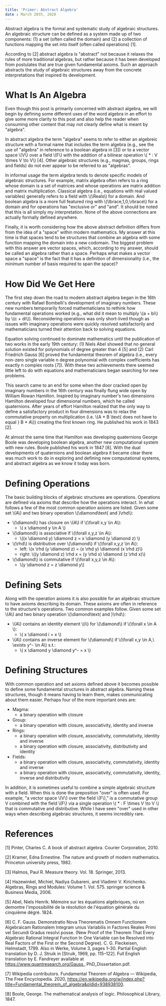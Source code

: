 ```yaml
---
title: 'Primer: Abstract Algebra'
date : March 20th, 2020
---
```


Abstract algebra is the formal and systematic study of algebraic structures. An algebraic structure can be defined as a system made up of two components: (1) a set (often called the domain) and (2) a collection of functions mapping the set into itself (often called operations) \[1\].

According to \[2\] abstract algebra is "abstract" not because it relaxes the rules of more traditional algebras, but rather because it has been developed from postulates that are true given fundamental axioms. Such an approach abstracts the study of algebraic structures away from the concrete interpretations that inspired its development.

# What Is An Algebra

Even though this post is primarily concerned with abstract algebra, we will begin by defining some different uses of the word algebra in an effort to give some more clarity to this post and also help the reader when consuming other content that may not clearly define what is meant by "algebra".

In abstract algebra the term "algebra" seems to refer to either an algebreic structure with a formal name that includes the term algebra (e.g., see the use of "algebra" in reference to a boolean algebra in \[3\]) or to a vector space \\(V\\) over a field \\(F\\) with the addition of a bilinear operation \\( * : V \times V \to V\\) \[4\]. Other algebraic structures (e.g., magmas, groups, rings and fields) do not ever appear to be referred to as "algebras".

In informal usage the term algebra tends to denote specific models of algebraic structures. For example, matrix algebra often refers to a ring whose domain is a set of matrices and whose operations are matrix addition and matrix multiplication. Classical algebra (i.e., equations with real valued variables) generally refers to a field with \\(\Reals\\) for a domain. And boolean algebra is a more full featured ring with \\(\lbrace\,1,0\,\rbrace\\) for a domain and for operations has "exclusive or" and "and". It should be noted that this is all simply my interpretation. None of the above connections are actually formally defined anywhere.

Finally, it is worth considering how the above abstract definition differs from from the idea of a "space" within modern mathematics. My answer at this time is that spaces tend to be structures that combine an algebra with some function mapping the domain into a new codomain. The biggest problem with this answer are vector spaces, which, according to my answer, should be called an algebra rather than a space. Perhaps what makes a vector space a "space" is the fact that it has a definition of dimensionality (i.e., the minimum number of basis required to span the space)?

# How Did We Get Here

The first step down the road to modern abstract algebra began in the 16th century with Rafael Bombelli's development of imaginary numbers. These new numbers temporarily forced mathematicians to rethink how fundamental operations worked (e.g., what did it mean to multiply \\(a + bi\\) by \\(c + di\\)). Reconsidering operations was only short-lived though as issues with imaginary operations were quickly resolved satisfactorily and mathematicians turned their attention back to solving equations.

Equation solving continued to dominate mathematics until the publication of two works in the early 19th century: (1) Niels Abel showed that no general solution existed for polynomials of degree greater than 4 \[5\] and (2) Carl Friedrich Gauss \[6\] proved the fundamental theorem of algebra (i.e., every non-zero single variable n degree polynomial with complex coefficients has exactly n complex roots \[7\]). With these two achievements there seemed little left to do with equations and mathematicians began searching for new problems.

This search came to an end for some when the door cracked open by imaginary numbers in the 16th century was finally flung wide open by William Rowan Hamilton. Inspired by imaginary number's two dimensions Hamilton developed four dimensional numbers, which he called quaternions. After years of effort Hamilton realized that the only way to define a satisfactory product in four dimensions was to relax the commutative property on multiplication (i.e. \\(A * B \text{ does not have to equal } B * A\\)) creating the first known ring. He published his work in 1843 \[2\]. 

At almost the same time that Hamilton was developing quaternions George Boole was developing boolean algebra, another new computational system with new rules. Boole published his work in 1847 \[8\]. With the dual developments of quaternions and boolean algebra it became clear there was much work to do in exploring and defining new computational systems, and abstract algebra as we know it today was born.

# Defining Operations

The basic building blocks of algebraic structures are operations. Operations are defined via axioms that describe how the operations interact. In what follows a few of the most common operation axioms are listed. Given some set \\(A\\) and two binary operation \\(\diamond\text{ and }\rhd\\):
 * \\(\diamond\\) has closure on \\(A\\) if \\(\forall x,y \in A\\):
   * \\( x \diamond y \in A \\)
 * \\(\diamond\\) is associative if \\(\forall x,y,z \in A\\): 
   * \\((x \diamond y) \diamond z = x \diamond (y \diamond z) \\)
 * \\(\rhd\\) is distributive over \\(\diamond\\) if \\(\forall x,y,z \in A\\):
   * left: \\(x \rhd (y \diamond z) = (x \rhd y) \diamond (x \rhd z)\\)
   * right: \\((y \diamond z) \rhd x = (y \rhd x) \diamond (z \rhd x)\\)
 * \\(\diamond\\) is commutative if \\(\forall x,y,z \in A\\): 
   * \\(y \diamond z = z \diamond y\\)

# Defining Sets

Along with the operation axioms it is also possible for an algebraic structure to have axioms describing its domain. These axioms are often in reference to the structure's operations. Two common examples follow. Given some set \\(A\\) and two binary operation \\(\diamond\text{ and }\rhd\\):
 * \\(A\\) contains an identity element \\(i\\) for \\(\diamond\\) if \\(\forall x \in A \\):
   * \\( x \diamond i = x \\)
 * \\(A\\) contains an inverse element for \\(\diamond\\) if \\(\forall x,y \in A,\ \exists y^- \in A\\) s.t.:
   * \\( x \diamond y \diamond y^- = x \\)

# Defining Structures

With common operation and set axioms defined above it becomes possible to define some fundamental structures in abstract algebra. Naming these structures, though it means having to learn them, makes communicating about them easier. Perhaps four of the more important ones are:
 * Magma: 
   * a binary operation with closure
 * Group: 
   * a binary operation with closure, associativity, identity and inverse
 * Rings:    
   * a binary operation with closure, associativity, commutativity, identity and inverse
   * a binary operation with closure, associativity, distributivity and identity
 * Fields:
   * a binary operation with closure, associativity, commutativity, identity and inverse
   * a binary operation with closure, associativity, commutativity, identity, inverse and distributivity

In addition, it is sometimes useful to combine a simple algebraic structure with a field. When this is done the preposition "over" is often used. For example, "a vector space \\(V\\) over the field \\(F\\)," is a commutative group V combined with the field \\(F\\) via a single operation \\( * : F \times V \to V \\) that is commutative and distributive. While I have seen "over" used in other ways when describing algebraic structures, it seems incredibly rare.

# References

\[1\] Pinter, Charles C. A book of abstract algebra. Courier Corporation, 2010.

\[2\] Kramer, Edna Ernestine. The nature and growth of modern mathematics. Princeton university press, 1982.

\[3\] Halmos, Paul R. Measure theory. Vol. 18. Springer, 2013.

\[4\] Hazewinkel, Michiel, Nadiya Gubareni, and Vladimir V. Kirichenko. Algebras, Rings and Modules: Volume 1. Vol. 575. springer science & Business Media, 2006.

\[5\] Abel, Niels Henrik. Mémoire sur les équations algébriques, où on demontre l'impossibilité de la résolution de l'équation générale du cinquième dégré. 1824.

\[6\] C. F. Gauss. Demonstratio Nova Theorematis Omnem Functionem Algebraicam Rationalem Integram
unius Variabilis in Factores Reales Primi vel Secundi Gradus resolvi posse. (New Proof of the
Theorem That Every Algebraic Rational Integral Function In One Variable can be Resolved into
Real Factors of the First or the Second Degree). C. G. Fleckeisen, Helmstadt, 1799. Also in Werke,
Volume 3, pages 1–30. Partial English translation by D. J. Struik in [Struik, 1969, pp. 115–122].
Full English translation by E. Fandreyer available at https://www.quantresearch.org/Gauss_
PhD_Dissertation.pdf.

\[7\] Wikipedia contributors. Fundamental Theorem of Algebra — Wikipedia, The Free Encyclopedia. 2020, https://en.wikipedia.org/w/index.php?title=Fundamental_theorem_of_algebra&oldid=938938100.

\[8\] Boole, George. The mathematical analysis of logic. Philosophical Library, 1847.